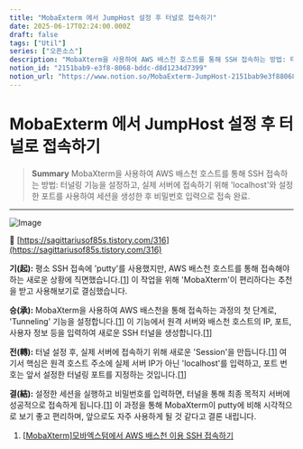 ```yaml
---
title: "MobaExterm 에서 JumpHost 설정 후 터널로 접속하기"
date: 2025-06-17T02:24:00.000Z
draft: false
tags: ["Util"]
series: ["오픈소스"]
description: "MobaXterm을 사용하여 AWS 배스천 호스트를 통해 SSH 접속하는 방법: 터널링 기능을 설정하고, 실제 서버에 접속하기 위해 'localhost'와 설정한 포트를 사용하여 세션을 생성한 후 비밀번호 입력으로 접속 완료."
notion_id: "2151bab9-e3f8-8068-bddc-d8d1234d7399"
notion_url: "https://www.notion.so/MobaExterm-JumpHost-2151bab9e3f88068bddcd8d1234d7399"
---
```


# MobaExterm 에서 JumpHost 설정 후 터널로 접속하기

> **Summary**
> MobaXterm을 사용하여 AWS 배스천 호스트를 통해 SSH 접속하는 방법: 터널링 기능을 설정하고, 실제 서버에 접속하기 위해 'localhost'와 설정한 포트를 사용하여 세션을 생성한 후 비밀번호 입력으로 접속 완료.

---

![Image](https://prod-files-secure.s3.us-west-2.amazonaws.com/09ccd4d5-876c-4bba-bbdf-cc77a0a11257/ca47bfb8-d0a4-4168-9d89-78d624c0cc78/image.png?X-Amz-Algorithm=AWS4-HMAC-SHA256&X-Amz-Content-Sha256=UNSIGNED-PAYLOAD&X-Amz-Credential=ASIAZI2LB4664OQS4RVP%2F20250724%2Fus-west-2%2Fs3%2Faws4_request&X-Amz-Date=20250724T083304Z&X-Amz-Expires=3600&X-Amz-Security-Token=IQoJb3JpZ2luX2VjEAAaCXVzLXdlc3QtMiJHMEUCIQDda%2BcFg5xTNGW%2BzkzGuNtZaMmH85LCveIOhq91hQQxOwIgCGqoStHMwC0K9%2Bi%2FUJP4o%2Fvf%2F9nHIl8sN4rUopxq7Q4q%2FwMIKRAAGgw2Mzc0MjMxODM4MDUiDJN8uEjEvCj5Up%2BBYircA5M%2Fx5%2FYoPBv2PuLxfKAoGiQ7Z3az7sQEfgn8jeszvmNJHFcHvBccQ0y6RvXK4FE3ZsEE3ApmGndXvwOn1wGSzCPRUQx0%2BCMox5FaH6JcB9xDieSHldNjG%2FP9%2FQHG1ywMr5B9h7jIJxlbKoB9OW4DFFEbwZburpC0kpC8n3Usnw981Xt6JVGjyzm3obQ7HDkHjK4QsN6PqXXef79L5dMqhBpM95vbX2lmde0%2FC30oEpe1LLrJZPeUm%2B7yKKGoaHVf3TQ%2F93SwhPdgdGp5gnixzzR4p2wILGuv7PPMfHqR2NZSKyK4llOBpdd2%2B6RNG9vzTiQLe%2Bu0hNBTf5tUcy1Uh4OKJcfl1lLqf7Ks9vrg%2B7xCoYWL04IxWsFeGKDbz3mkBRvswR1J998lW8CNDzAwZnUj0SzUOHPoQhig6Yjg2avoGq%2FNwo1pOeYhhxIPqsdi0%2FSDhkTF1l5PbtododtlnUFrVtJt%2FSt1oQnjMIX7bWjD2PHkKlJQknkC3vM6tfiCpyzsxgYs%2FTOrqqmu6LSQIrj2EomYPXDmOPBD0IdyfElsCTP7VpscEIybz7zNSo%2F515rGBm%2Fs4PqisGceWtts2BJC7ZdB8V%2F6M3CknF7tDvpcVkUL3ASRsAVeo9fMKTPh8QGOqUBLrGlUk8nLN19uvQ%2Bb%2FHCIYTZr4E18DHNLbZJbbmspfQMxnpvTMOBkS1vMMmaUZsFnncGw%2BID4tWVX4X689cCBkfV8esFWM3usryRUBH%2FNKAcIitiQHdaicFf61kHo8FWHIfL49yNpfSbvJu0pD44YYXPRZroGHJTyliFNogB1geTQmccuBxD9x8Is9VNO21fi%2F0WmPxhoy6aWWT5yEO%2B16EiqNZ9&X-Amz-Signature=cc4a8cd1ae11d03845f2dcf066809fd32f405dd69260d7c26bf3d6fd308646e0&X-Amz-SignedHeaders=host&x-amz-checksum-mode=ENABLED&x-id=GetObject)

🔗 [https://sagittariusof85s.tistory.com/316](https://sagittariusof85s.tistory.com/316)

**기(起):** 평소 SSH 접속에 'putty'를 사용했지만, AWS 배스천 호스트를 통해 접속해야 하는 새로운 상황에 직면했습니다.[[1](https://www.google.com/url?sa=E&q=https%3A%2F%2Fsagittariusof85s.tistory.com%2F316)] 이 작업을 위해 'MobaXterm'이 편리하다는 추천을 받고 사용해보기로 결심했습니다.

**승(承):** MobaXterm을 사용하여 AWS 배스천을 통해 접속하는 과정의 첫 단계로, 'Tunneling' 기능을 설정합니다.[[1](https://www.google.com/url?sa=E&q=https%3A%2F%2Fsagittariusof85s.tistory.com%2F316)] 이 기능에서 원격 서버와 배스천 호스트의 IP, 포트, 사용자 정보 등을 입력하여 새로운 SSH 터널을 생성합니다.[[1](https://www.google.com/url?sa=E&q=https%3A%2F%2Fsagittariusof85s.tistory.com%2F316)]

**전(轉):** 터널 설정 후, 실제 서버에 접속하기 위해 새로운 'Session'을 만듭니다.[[1](https://www.google.com/url?sa=E&q=https%3A%2F%2Fsagittariusof85s.tistory.com%2F316)] 여기서 핵심은 원격 호스트 주소에 실제 서버 IP가 아닌 'localhost'를 입력하고, 포트 번호는 앞서 설정한 터널링 포트를 지정하는 것입니다.[[1](https://www.google.com/url?sa=E&q=https%3A%2F%2Fsagittariusof85s.tistory.com%2F316)]

**결(結):** 설정한 세션을 실행하고 비밀번호를 입력하면, 터널을 통해 최종 목적지 서버에 성공적으로 접속하게 됩니다.[[1](https://www.google.com/url?sa=E&q=https%3A%2F%2Fsagittariusof85s.tistory.com%2F316)] 이 과정을 통해 MobaXterm이 putty에 비해 시각적으로 보기 좋고 편리하며, 앞으로도 자주 사용하게 될 것 같다고 결론 내립니다.


1. [[MobaXterm]모바엑스텀에서 AWS 배스천 이용 SSH 접속하기](https://www.google.com/url?sa=E&q=https%3A%2F%2Fsagittariusof85s.tistory.com%2F316)
